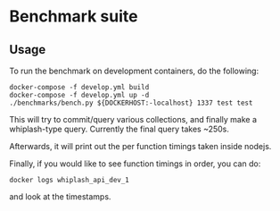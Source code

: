 Benchmark suite
===

Usage
---

To run the benchmark on development containers, do the following:

    docker-compose -f develop.yml build
    docker-compose -f develop.yml up -d
    ./benchmarks/bench.py ${DOCKERHOST:-localhost} 1337 test test

This will try to commit/query various collections, and finally make a whiplash-type query. Currently the final query takes ~250s.

Afterwards, it will print out the per function timings taken inside nodejs.

Finally, if you would like to see function timings in order, you can do:

    docker logs whiplash_api_dev_1

and look at the timestamps.
